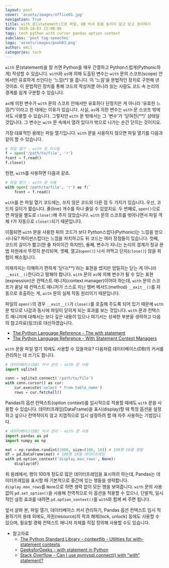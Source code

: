 ```yaml
---
layout: post
cover: 'assets/images/office01.jpg'
navigation: True
title: with 문(statement)으로 파일, DB 커서 등을 놓지지 않고 닫고 관리하기
date: 2020-10-03 22:00:00
tags: tech python with cursor pandas option context
subclass: 'post tag-speeches'
logo: 'assets/images/pooh03.png'
author: emil
categories: tech
---
```


`with` 문(statement)을 잘 쓰면 Python을 매우 간결하고 Python스럽게(Pythonic하게) 작성할 수 있습니다. `with`와 `as`에 의해 도출된 변수는 `with` 문의 스코프(scope) 안에서만 유효하게 쓰인다는 '느낌(*)'을 줍니다. 이 '느낌'을 문법적인 장치로 구현해 낸 것이죠. 이 문법적인 장치를 통해 코드의 작성자뿐 아니라 읽는 사람도 코드 속 논리의 경계를 쉽게 구분할 수 있습니다.

`as`에 의한 변수가 `with` 문의 스코프 안에서만 유효하다 단정지은 게 아니라 '유효한 느낌(\*)'이라고 한 데에는 이유가 있습니다. 사실, `as`에 의한 변수는 `with` 문 스코프 밖에서도 사용할 수 있습니다. 그렇지만 `with` 문 밖에서는 그 '변수'가 '닫혀진(\*\*)' 상태일 것입니다. 그 변수는 `with` 문 속에서 열려 있다가 밖으로 나가는 순간 닫히는 것이지요.

가장 대표적인 용례는 파일 열기입니다. `with` 문을 사용하지 않으면 파일 열기를 다음과 같이 할 수 있습니다.

```python
# 파일 열기 - with 문 미사용
f = open('/path/to/file', 'r')
fcont = f.read()
f.close()
```

한편, `with`를 사용하면 다음과 같죠.

```python
# 파일 열기 - with 문 사용
with open('/path/to/file', 'r') as f:`
    fcont = f.read()
```

`with`를 쓴 파일 열기 코드에는, 쓰지 않은 코드와 다른 점 두 가지가 있습니다. 우선, 코드의 길이가 짧습니다. 줄(line) 개수를 하나 줄일 수 있었지요. 두 번째로, `open()`으로 연 파일을 별도로 `close()`해 주지 않았습니다. `with` 문의 스코프를 벗어나면서 파일 객체 `f`가 자동으로 `close()`되기 때문입니다.

이쯤되면 `with` 문을 사용한 뒤의 코드가 보다 Python스럽다(Pythonic)는 느낌을 받으시나요? 파이썬스럽다는 느낌을 차치하고도 뒤 코드는 여러 장점들이 있습니다. 첫째, 코드의 길이가 짧고(한 줄 차이이긴 하지만), 둘째, 변수가 지니는 논리의 경계가 정규 문법 차원에서 뚜렷히 분리되며, 셋째, 열고(`open()`) 나서 까먹고 닫지(`close()`) 않을 위험이 해소됩니다.

이제까지는 이해하기 편하게 '닫다(\*\*)'라는 표현을 썼지만 엄밀히는 닫는 게 아니라 `__exit__()`한다라고 말해야 합니다. `with` 문의 `as`에 의해 변수가 될 수 있는 표현(expression)은 컨텍스트 매니저(context manager)이어야 하는데, `with` 문의 스코프가 끝날 때 컨텍스트 매니저가 스스로 지닌 멤버 메서드(method) `__exit__()`를 자동으로 호출하는 게, `with` 문의 실제 작동 원리이기 때문입니다.

파일의 `open()`의 경우 `__exit__()`가 `close()`를 호출해 주도록 되어 있기 때문에 `with` 문 밖으로 나감과 동시에 파일이 닫히게 되는 효과를 보는 것입니다. `with` 문과 컨택스트 매니저에 대해서는 보다 깊은 내용이 있으나 여기서는 상세한 부분을 생략하고 다음의 참고자료(링크)로 대신하겠습니다.

* [The Python Language Reference - The with statement](https://docs.python.org/3/reference/compound_stmts.html#the-with-statement)
* [The Python Language Reference - With Statement Context Managers](https://docs.python.org/3/reference/datamodel.html#with-statement-context-managers)

`with` 문을 파일 열기 외에도 사용할 수 있을까요? 다음처럼 데이터베이스(DB)의 커서를 관리하는 데 쓰기도 합니다.

```python
# 데이터베이스(DB) 커서 관리 - with 문 사용
import sqlite3

conn = sqlite3.connect('/path/to/file')
with conn.cursor() as cur:
    cur.execute('select * from table_name')
    rows = cur.fetchall()
```

Pandas의 옵션 컨텍스트(option context)를 임시적으로 적용할 때에도 `with` 문을 사용할 수 있습니다. 데이터프레임(DataFrame)을 표시(display)할 때 특정 옵션을 설정하고 싶으나 전역적이지 않고 지엽적으로 임시 설정하려 할 때 자주 사용하는 기법입니다.

```python
# 데이터베이스(DB) 커서 관리 - with 문 사용
import pandas as pd
import numpy as np

mat = np.random.randint(1000, size=(100, 10)) # 100행 10열 행렬
df = pd.DataFrame(mat) # 100행 10열 데이터프레임
with pd.option_context('display.max_rows', None):
    display(df)
```

위 용례에서, 행이 100개 정도로 많은 데이터프레임을 표시하려 하는데, Pandas는 데이터프레임을 표시할 때 기본적으로 중간에 있는 행들을 생략합니다. `display.max_rows`를 `None`으로 하면 생략 없이 모든 행을 보여줍니다. `with` 문의 사용 없이 `pd.set_option()`을 사용해 전역적으로 이 옵션을 적용할 수 있으나, 단발적, 일시적인 설정 효과를 내려면 `pd.option_context()`를 `with`와 함께 써 주면 됩니다.

앞서 살펴 본, 파일 열기, 데이터베이스 커서 관리하기, Pandas 옵션 컨텍스트 임시 적용하기의 용례 외에도, 자원(resource)의 락과 해제(lock, unlock) 등에도 사용할 수 있으며, 필요할 경웨 컨텍스트 매니저 자체를 직접 정의해 사용할 수도 있습니다.

* 참고자료
    - [The Python Standard Library - contextlib - Utilities for with-statement contexts](https://docs.python.org/3/library/contextlib.html?highlight=clause)
    - [GeeksforGeeks - with statement in Python](https://www.geeksforgeeks.org/with-statement-in-python/)
    - [Stack Overflow - Can I use pymysql.connect() with “with” statement?](https://stackoverflow.com/questions/31214658/can-i-use-pymysql-connect-with-with-statement)